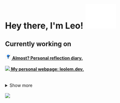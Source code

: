 <h1>
  Hey there, I'm Leo!
  <img src="wave.svg" />
</h1>

## Currently working on

<h4>
  <a href="https://github.com/Leo-Lem/almost">
    <img src="https://github.com/leo-lem/Almost/blob/60f3fc08b897dab16f24d752c25813f5d764b97d/resource/Assets.xcassets/AppIcon.appiconset/icon.png" width="20px" /> Almost? Personal reflection diary.
  </a>
  <br><br>
  <a href="https://github.com/Leo-Lem/leolem.dev">
    <img src="https://raw.githubusercontent.com/Leo-Lem/leolem.dev/refs/heads/main/public/favicon.ico" width="20px" /> My personal webpage: leolem.dev.
  </a>
</h4>

<br />

<details>
  <summary>Show more</summary>

## Stats

  <div>
    <a href="https://github.com/leo-lem">
      <img
        src="https://github-profile-summary-cards.vercel.app/api/cards/profile-details?username=leo-lem&amp;theme=transparent"
        width="69%" />
      <img src="https://github-profile-summary-cards.vercel.app/api/cards/stats?username=leo-lem&amp;theme=transparent"
        width="29%" />
    </a>
  </div>
</details>

<br />

<img src="https://komarev.com/ghpvc/?username=leo-lem&color=yellowgreen&style=for-the-badge" width="20%" />
